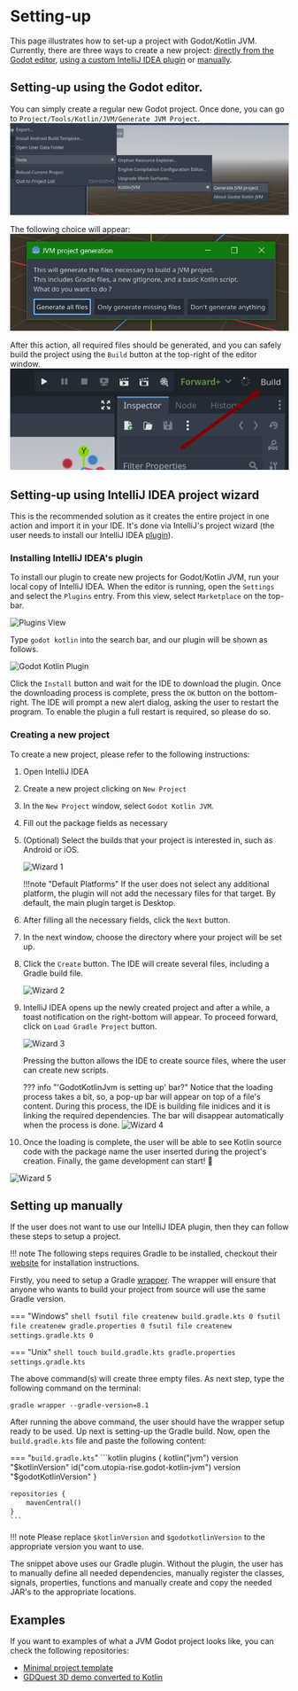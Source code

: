 # Setting-up

This page illustrates how to set-up a project with Godot/Kotlin JVM. Currently, there are
three ways to create a new project: [directly from the Godot editor](#setting-up-using-the-godot-editor),  [using a custom IntelliJ IDEA plugin](#setting-up-using-intellij-idea-project-wizard)
or [manually](#setting-up-manually).

## Setting-up using the Godot editor.

You can simply create a regular new Godot project. 
Once done, you can go to `Project/Tools/Kotlin/JVM/Generate JVM Project`.
![Godot menu](../assets/img/editor-plugin/generation_menu.png)

The following choice will appear:
![Project dialog](../assets/img/editor-plugin/generation_choice.png)

After this action, all required files should be generated, and you can safely build the project using the `Build` button at the top-right of the editor window.
![Build button](../assets/img/editor-plugin/build_button.png)
## Setting-up using IntelliJ IDEA project wizard

This is the recommended solution as it creates the entire project in one action and import it in your IDE.
It's done via IntelliJ's project wizard (the user needs to install our IntelliJ IDEA [plugin](./requirements.md#intellij-idea-plugin)).

### Installing IntelliJ IDEA's plugin

To install our plugin to create new projects for Godot/Kotlin JVM, run your local copy of IntelliJ IDEA. When the editor
is running, open the `Settings` and select the `Plugins` entry. From this view, select `Marketplace` on the top-bar.

![Plugins View](../assets/img/idea-plugin/plugins-view.png)

Type `godot kotlin` into the search bar, and our plugin will be shown as follows.

![Godot Kotlin Plugin](../assets/img/idea-plugin/plugin-godot-kotlin.png)

Click the `Install` button and wait for the IDE to download the plugin. Once the downloading
process is complete, press the `OK` button on the bottom-right. The IDE will prompt a new
alert dialog, asking the user to restart the program. To enable the plugin a full restart
is required, so please do so.

### Creating a new project

To create a new project, please refer to the following instructions:

1. Open IntelliJ IDEA
2. Create a new project clicking on `New Project`
3. In the `New Project` window, select `Godot Kotlin JVM`.
4. Fill out the package fields as necessary
5. (Optional) Select the builds that your project is interested in, such as Android or iOS.

    ![Wizard 1](../assets/img/idea-plugin/wizard-1.png)

    !!!note "Default Platforms"
        If the user does not select any additional platform, the plugin will not add the
        necessary files for that target. By default, the main plugin target
        is Desktop.

6. After filling all the necessary fields, click the `Next` button.
7. In the next window, choose the directory where your project will be set up.
8. Click the `Create` button. The IDE will create several files, including a Gradle build file.

    ![Wizard 2](../assets/img/idea-plugin/wizard-2.png)

9. IntelliJ IDEA opens up the newly created project and after a while, a toast notification
on the right-bottom will appear. To proceed forward, click on `Load Gradle Project` button.

    ![Wizard 3](../assets/img/idea-plugin/wizard-3.png)

    Pressing the button allows the IDE to create source files, where the user can create new scripts.

    ??? info "'GodotKotlinJvm is setting up' bar?"
        Notice that the loading process takes a bit, so, a pop-up bar will appear on top of a file's
        content. During this process, the IDE is building file inidices and it is linking the required
        dependencies. The bar will disappear automatically when the process is done.
        ![Wizard 4](../assets/img/idea-plugin/wizard-4.png)

10. Once the loading is complete, the user will be able to see Kotlin source code with the package
name the user inserted during the project's creation. Finally, the game development can start! 🚀

![Wizard 5](../assets/img/idea-plugin/wizard-5.png)

## Setting up manually

If the user does not want to use our IntelliJ IDEA plugin, then they can follow these steps to setup a project.

!!! note
    The following steps requires Gradle to be installed, checkout their [website](https://gradle.org)
    for installation instructions.

Firstly, you need to setup a Gradle [wrapper](https://docs.gradle.org/current/userguide/gradle_wrapper.html).
The wrapper will ensure that anyone who wants to build your project from source will use the same Gradle version.

=== "Windows" 
    ```shell
    fsutil file createnew build.gradle.kts 0
    fsutil file createnew gradle.properties 0
    fsutil file createnew settings.gradle.kts 0
    ```

=== "Unix"
    ```shell
    touch build.gradle.kts gradle.properties settings.gradle.kts
    ```

The above command(s) will create three empty files. As next step, type the following
command on the terminal:

```shell
gradle wrapper --gradle-version=8.1
```

After running the above command, the user should have the wrapper setup ready to be used.
Up next is setting-up the Gradle build. Now, open the `build.gradle.kts` file
and paste the following content:

=== "`build.gradle.kts`"
    ```kotlin
    plugins {
        kotlin("jvm") version "$kotlinVersion"
        id("com.utopia-rise.godot-kotlin-jvm") version "$godotKotlinVersion"
    }

    repositories {
        mavenCentral()
    }
    ```

!!! note 
    Please replace `$kotlinVersion` and `$godotkotlinVersion` to the appropriate version you want to use.

The snippet above uses our Gradle plugin. Without the plugin, the user has to manually define all needed
dependencies, manually register the classes, signals, properties, functions and manually create and copy
the needed JAR's to the appropriate locations.

## Examples

If you want to examples of what a JVM Godot project looks like, you can check the following repositories:

- [Minimal project template](https://github.com/utopia-rise/godot-kotlin-project-template)
- [GDQuest 3D demo converted to Kotlin](https://github.com/utopia-rise/godot-kotlin-3d-demo)
